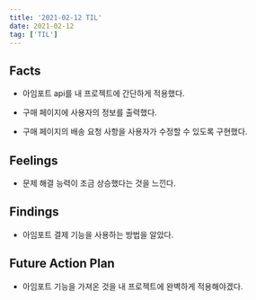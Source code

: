 ```yaml
---
title: '2021-02-12 TIL'
date: 2021-02-12
tag: ['TIL']
---
```


## Facts

- 아임포트 api를 내 프로젝트에 간단하게 적용했다.

- 구매 페이지에 사용자의 정보를 출력했다.

- 구매 페이지의 배송 요청 사항을 사용자가 수정할 수 있도록 구현했다.

## Feelings

- 문제 해결 능력이 조금 상승했다는 것을 느낀다.

## Findings

- 아임포트 결제 기능을 사용하는 방법을 알았다.

## Future Action Plan

- 아임포트 기능을 가져온 것을 내 프로젝트에 완벽하게 적용해야겠다.
